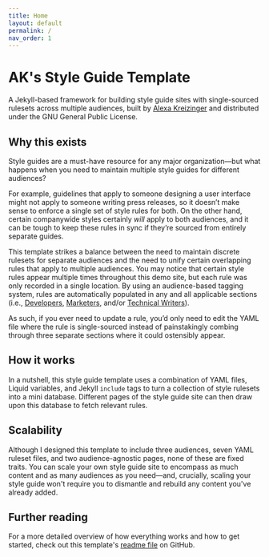 ```yaml
---
title: Home
layout: default
permalink: /
nav_order: 1
---
```

# AK's Style Guide Template
A Jekyll-based framework for building style guide sites with single-sourced rulesets across multiple audiences, built by [Alexa Kreizinger](https://alexakreizinger.com/) and distributed under the GNU General Public License.

## Why this exists
Style guides are a must-have resource for any major organization—but what happens when you need to maintain multiple style guides for different audiences?

For example, guidelines that apply to someone designing a user interface might not apply to someone writing press releases, so it doesn’t make sense to enforce a single set of style rules for both. On the other hand, certain companywide styles certainly *will* apply to both audiences, and it can be tough to keep these rules in sync if they’re sourced from entirely separate guides.

This template strikes a balance between the need to maintain discrete rulesets for separate audiences and the need to unify certain overlapping rules that apply to multiple audiences. You may notice that certain style rules appear multiple times throughout this demo site, but each rule was only recorded in a single location. By using an audience-based tagging system, rules are automatically populated in any and all applicable sections (i.e., [Developers](https://alexakreizinger.github.io/styleguidetemplate/dev/), [Marketers](https://alexakreizinger.github.io/styleguidetemplate/mktg/), and/or [Technical Writers](https://alexakreizinger.github.io/styleguidetemplate/tw/)).

As such, if you ever need to update a rule, you’d only need to edit the YAML file where the rule is single-sourced instead of painstakingly combing through three separate sections where it could ostensibly appear.

## How it works
In a nutshell, this style guide template uses a combination of YAML files, Liquid variables, and Jekyll `include` tags to turn a collection of style rulesets into a mini database. Different pages of the style guide site can then draw upon this database to fetch relevant rules.

## Scalability
Although I designed this template to include three audiences, seven YAML ruleset files, and two audience-agnostic pages, none of these are fixed traits. You can scale your own style guide site to encompass as much content and as many audiences as you need—and, crucially, scaling your style guide won't require you to dismantle and rebuild any content you've already added.

## Further reading
For a more detailed overview of how everything works and how to get started, check out this template's [readme file](https://github.com/alexakreizinger/styleguidetemplate#aks-style-guide-template) on GitHub.